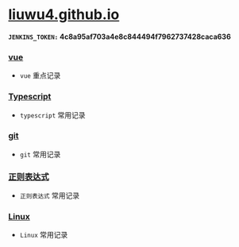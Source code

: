# [liuwu4.github.io](https://liuwu4.github.io/)

**`JENKINS_TOKEN:` 4c8a95af703a4e8c844494f7962737428caca636**

### [vue](./vue/起步.md)

- `vue` 重点记录

### [Typescript](./typescript/目录.md)

- `typescript` 常用记录

### [git](./git/目录.md)

- `git` 常用记录

### [正则表达式](./pattern/pattern.md)

- `正则表达式` 常用记录

### [Linux](./linux/ssh.md)

- `Linux` 常用记录
